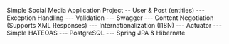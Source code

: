 Simple Social Media Application Project
-- User & Post (entities)
--- Exception Handling
--- Validation
--- Swagger
--- Content Negotiation (Supports XML Responses)
--- Internationalization (I18N)
--- Actuator
--- Simple HATEOAS
--- PostgreSQL
--- Spring JPA & Hibernate
